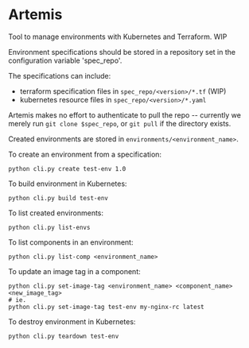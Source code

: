 # Artemis
Tool to manage environments with Kubernetes and Terraform. WIP

Environment specifications should be stored in a repository set in the configuration variable 'spec_repo'.

The specifications can include:
- terraform specification files in ```spec_repo/<version>/*.tf``` (WIP)
- kubernetes resource files in ```spec_repo/<version>/*.yaml```

Artemis makes no effort to authenticate to pull the repo -- currently we merely run ```git clone $spec_repo```, or ```git pull``` if the directory exists.


Created environments are stored in ```environments/<environment_name>```.

To create an environment from a specification:
```
python cli.py create test-env 1.0
```

To build environment in Kubernetes:
```
python cli.py build test-env
```

To list created environments:
```
python cli.py list-envs
```

To list components in an environment:
```
python cli.py list-comp <environment_name>
```

To update an image tag in a component:
```
python cli.py set-image-tag <environment_name> <component_name> <new_image_tag>
# ie.
python cli.py set-image-tag test-env my-nginx-rc latest
```

To destroy environment in Kubernetes:
```
python cli.py teardown test-env
```
